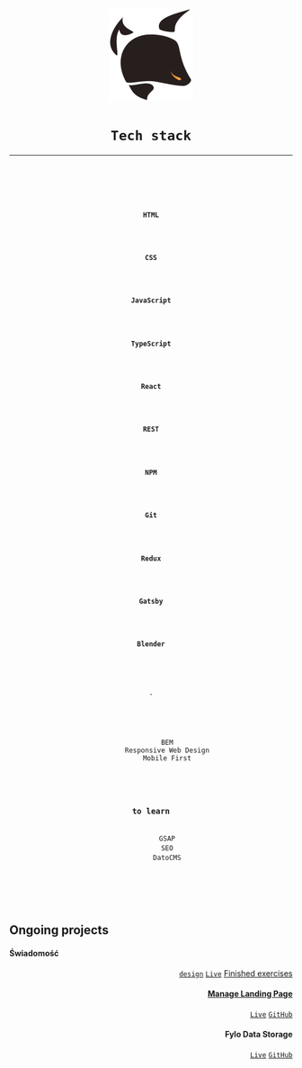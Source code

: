 [comment]: <> (<h3 align="right"><a href="https://krutons.github.io/">Portfolio</a></h3>)
<div align="center"><img src="./logo.svg"/></div>
<h1 align="center"><code>Tech stack</code></h1>
<hr>
<div align="center">
  <code>
      <kbd>
        <code>
          <kbd><h3>HTML</h3></kbd>
          <kbd><h3>CSS</h3></kbd>
          <kbd><h3>JavaScript</h3></kbd>
          <kbd><h3>TypeScript</h3></kbd>
          <kbd><h3>React</h3></kbd>
          <kbd><h3>REST</h3></kbd>
          <kbd><h3>NPM</h3></kbd>
          <kbd><h3>Git</h3></kbd>
          <kbd><h3>Redux</h3></kbd>
          <kbd><h3>Gatsby</h3></kbd>
          <kbd><h3>Blender</h3></kbd>
        </code>
      <p>-</p>
      <p align="center">
        <kbd>BEM</kbd>
        <kbd>Responsive Web Design</kbd>
        <kbd>Mobile First</kbd>
      </p>
      <h3>to learn</h3>
        <kbd>GSAP</kbd>
        <kbd>SEO</kbd>
        <kbd>DatoCMS</kbd>
      </p>
    </kbd>
  </code>
</div>
<p></p>

## Ongoing projects 
#### Świadomość

<div align="right">
  <a href="https://www.figma.com/file/LmrVJP9BIk12uXDqL98YHe/%C5%9AWiadomo%C5%9B%C4%87"><code>design</code></a>
  <a href="swiadomosc.vercel.app"><code>Live</code></a>
  <a href="https://github.com/KrutonS/swiadomosc><code>GitHub</code></a>
</div>

## Finished exercises
#### Manage Landing Page
<div align="right">
  <a href="https://krutons.github.io/manage-landing-page/"><code>Live</code></a>
  <a href="https://github.com/KrutonS/manage-landing-page"><code>GitHub</code></a>
</div>

#### Fylo Data Storage
<div align="right">
  <a href="https://krutons.github.io/fylo-data-storage/"><code>Live</code></a>
  <a href="https://github.com/KrutonS/Fylo-data-storage"><code>GitHub</code></a>
</div>
